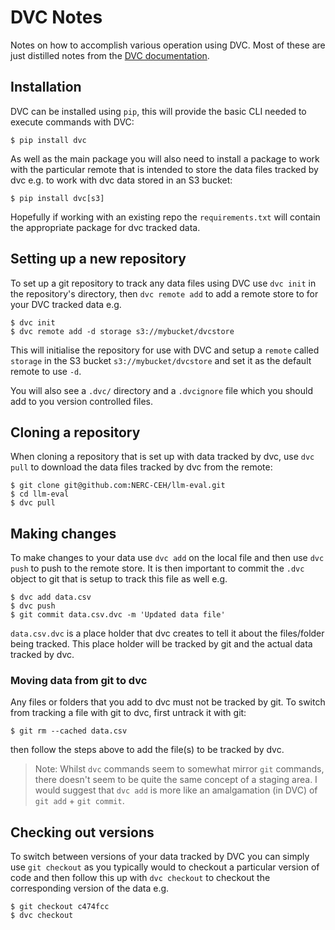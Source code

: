 # DVC Notes
Notes on how to accomplish various operation using DVC. Most of these are just distilled notes from the [DVC documentation](https://dvc.org/doc).

## Installation
DVC can be installed using `pip`, this will provide the basic CLI needed to execute commands with DVC:
```shell
$ pip install dvc
```
As well as the main package you will also need to install a package to work with the particular remote that is intended to store the data files tracked by dvc e.g. to work with dvc data stored in an S3 bucket:
```shell
$ pip install dvc[s3]
```
Hopefully if working with an existing repo the `requirements.txt` will contain the appropriate package for dvc tracked data.

## Setting up a new repository
To set up a git repository to track any data files using DVC use `dvc init` in the repository's directory, then `dvc remote add` to add a remote store to for your DVC tracked data e.g.
```shell
$ dvc init
$ dvc remote add -d storage s3://mybucket/dvcstore
```
This will initialise the repository for use with DVC and setup a `remote` called `storage` in the S3 bucket `s3://mybucket/dvcstore` and set it as the default remote to use `-d`.

You will also see a `.dvc/` directory and a `.dvcignore` file which you should add to you version controlled files.

## Cloning a repository
When cloning a repository that is set up with data tracked by dvc, use `dvc pull` to download the data files tracked by dvc from the remote:
```shell
$ git clone git@github.com:NERC-CEH/llm-eval.git
$ cd llm-eval
$ dvc pull
```

## Making changes
To make changes to your data use `dvc add` on the local file and then use `dvc push` to push to the remote store. It is then important to commit the `.dvc` object to git that is setup to track this file as well e.g.
```shell
$ dvc add data.csv
$ dvc push
$ git commit data.csv.dvc -m 'Updated data file'
```
`data.csv.dvc` is a place holder that dvc creates to tell it about the files/folder being tracked. This place holder will be tracked by git and the actual data tracked by dvc.

### Moving data from git to dvc
Any files or folders that you add to dvc must not be tracked by git. To switch from tracking a file with git to dvc, first untrack it with git:
```shell
$ git rm --cached data.csv
```
then follow the steps above to add the file(s) to be tracked by dvc.

> Note: Whilst `dvc` commands seem to somewhat mirror `git` commands, there doesn't seem to be quite the same concept of a staging area. I would suggest that `dvc add` is more like an amalgamation (in DVC) of `git add` + `git commit`.

## Checking out versions
To switch between versions of your data tracked by DVC you can simply use `git checkout` as you typically would to checkout a particular version of code and then follow this up with `dvc checkout` to checkout the corresponding version of the data e.g.
```shell
$ git checkout c474fcc
$ dvc checkout
```